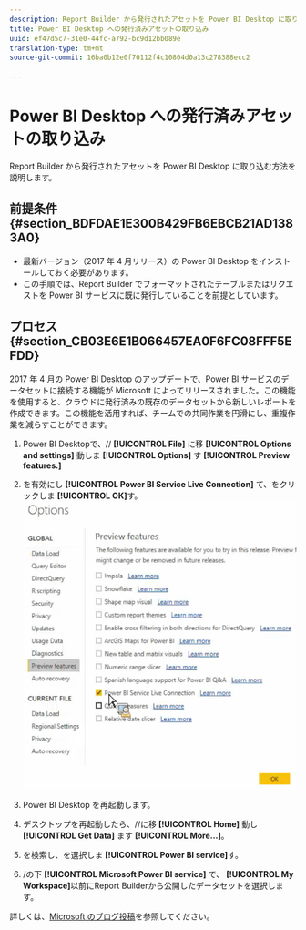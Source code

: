 ```yaml
---
description: Report Builder から発行されたアセットを Power BI Desktop に取り込む方法を説明します。
title: Power BI Desktop への発行済みアセットの取り込み
uuid: ef47d5c7-31e0-44fc-a792-bc9d12bb089e
translation-type: tm+mt
source-git-commit: 16ba0b12e0f70112f4c10804d0a13c278388ecc2

---
```



# Power BI Desktop への発行済みアセットの取り込み

Report Builder から発行されたアセットを Power BI Desktop に取り込む方法を説明します。

## 前提条件 {#section_BDFDAE1E300B429FB6EBCB21AD1383A0}

* 最新バージョン（2017 年 4 月リリース）の Power BI Desktop をインストールしておく必要があります。
* この手順では、Report Builder でフォーマットされたテーブルまたはリクエストを Power BI サービスに既に発行していることを前提としています。

## プロセス {#section_CB03E6E1B066457EA0F6FC08FFF5EFDD}

2017 年 4 月の Power BI Desktop のアップデートで、Power BI サービスのデータセットに接続する機能が Microsoft によってリリースされました。この機能を使用すると、クラウドに発行済みの既存のデータセットから新しいレポートを作成できます。この機能を活用すれば、チームでの共同作業を円滑にし、重複作業を減らすことができます。

1. Power BI Desktopで、// **[!UICONTROL File]** に移 **[!UICONTROL Options and settings]** 動しま **[!UICONTROL Options]** す **[!UICONTROL Preview features.]**
1. を有効にし **[!UICONTROL Power BI Service Live Connection]** て、をクリックしま **[!UICONTROL OK]**&#x200B;す。 ![](assets/bi-preview-features.png)

1. Power BI Desktop を再起動します。
1. デスクトップを再起動したら、//に移 **[!UICONTROL Home]** 動し **[!UICONTROL Get Data]** ます **[!UICONTROL More...]**。
1. を検索し、を選択しま **[!UICONTROL Power BI service]**&#x200B;す。
1. /の下 **[!UICONTROL Microsoft Power BI service]** で、 **[!UICONTROL My Workspace]**&#x200B;以前にReport Builderから公開したデータセットを選択します。

詳しくは、[Microsoft のブログ投稿](https://powerbi.microsoft.com/en-us/blog/connecting-to-datasets-in-the-power-bi-service-from-desktop/)を参照してください。
